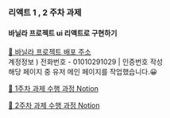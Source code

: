 ### 리액트 1 , 2 주차 과제

#### 바닐라 프로젝트 ui 리액트로 구현하기

[🚀 바닐라 프로젝트 배포 주소](https://euid-market.netlify.app/)
<br>
계정정보 ) 전화번호 - 01010291029 | 인증번호 작성
<br>
해당 페이지 중 유저 메인 페이지를 작업했습니다.😀

[ 🚀 1주차 과제 수행 과정 Notion](https://localhost1029.notion.site/vanilla-project-React-bcd5875bdd9f47d7babc862c5343688e?pvs=4)

[🚀 2주차 과제 수행 과정 Notion](https://localhost1029.notion.site/vanilla-project-React-II-55398a185e7d46c2a6e527837e40d6d5?pvs=4)
